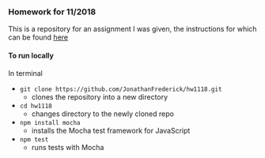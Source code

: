 ### Homework for 11/2018

This is a repository for an assignment I was given, the instructions for which can be found [here](./INSTRUCTIONS.md)

#### To run locally
In terminal
- `git clone https://github.com/JonathanFrederick/hw1118.git`
  - clones the repository into a new directory
- `cd hw1118`
  - changes directory to the newly cloned repo
- `npm install mocha`
  - installs the Mocha test framework for JavaScript
- `npm test`
  - runs tests with Mocha
  
